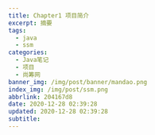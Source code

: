 ```yaml
---
title: Chapter1 项目简介
excerpt: 摘要
tags:
  - java
  - ssm
categories:
  - Java笔记
  - 项目
  - 尚筹网
banner_img: /img/post/banner/mandao.png
index_img: /img/post/ssm.png
abbrlink: 204167d8
date: 2020-12-28 02:39:28
updated: 2020-12-28 02:39:28
subtitle:
---
```


